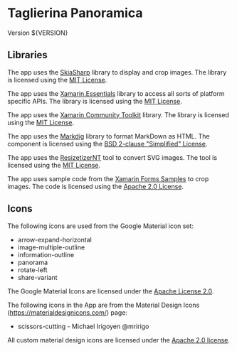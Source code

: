 ﻿# Taglierina Panoramica

Version ${VERSION}

## Libraries

The app uses the [SkiaSharp](https://github.com/mono/SkiaSharp)
library to display and crop images. The library is licensed using the
[MIT License](https://github.com/mono/SkiaSharp/blob/master/LICENSE.md).

The app uses the [Xamarin.Essentials](https://github.com/xamarin/Essentials) library to
access all sorts of platform specific APIs.
The library is licensed using the
[MIT License](https://github.com/xamarin/Essentials/blob/master/LICENSE).

The app uses the [Xamarin Community Toolkit](https://github.com/xamarin/XamarinCommunityToolkit)
library. The library is licensed using the
[MIT License](https://github.com/xamarin/XamarinCommunityToolkit/blob/main/LICENSE).

The app uses the [Markdig](https://github.com/lunet-io/markdig)
library to format MarkDown as HTML.
The component is licensed using the
[BSD 2-clause "Simplified" License](https://github.com/lunet-io/markdig/blob/master/license.txt).

The app uses the [ResizetizerNT](https://github.com/lunet-io/markdig)
tool to convert SVG images. The tool is licensed using the
[MIT License](https://github.com/Redth/ResizetizerNT/blob/master/LICENSE).

The app uses sample code from the [Xamarin Forms Samples](https://github.com/xamarin/xamarin-forms-samples)
to crop images. The code is licensed using the
[Apache 2.0 License](https://github.com/xamarin/xamarin-forms-samples/blob/master/LICENSE).

## Icons

The following icons are used from the Google Material icon set:

- arrow-expand-horizontal
- image-multiple-outline
- information-outline
- panorama
- rotate-left
- share-variant

The Google Material Icons are licensed under the
[Apache License 2.0](https://github.com/google/material-design-icons/blob/master/LICENSE).

The following icons in the App are from the Material Design Icons
(https://materialdesignicons.com/) page:

- scissors-cutting - Michael Irigoyen @mririgo

All custom material design icons are licensed under the
[Apache 2.0 license](https://github.com/Templarian/MaterialDesign/blob/master/LICENSE).
